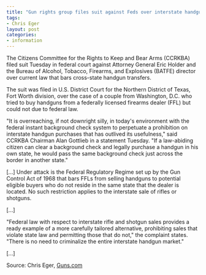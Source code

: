 ```yaml
---
title: "Gun rights group files suit against Feds over interstate handgun purchase bans"
tags:
- Chris Eger
layout: post
categories:
- information
---
```


The Citizens Committee for the Rights to Keep and Bear Arms (CCRKBA) filed suit Tuesday in federal court against Attorney General Eric Holder and the Bureau of Alcohol, Tobacco, Firearms, and Explosives (BATFE) director over current law that bars cross-state handgun transfers.

The suit was filed in U.S. District Court for the Northern District of Texas, Fort Worth division, over the case of a couple from Washington, D.C. who tried to buy handguns from a federally licensed firearms dealer (FFL) but could not due to federal law.

"It is overreaching, if not downright silly, in today's environment with the federal instant background check system to perpetuate a prohibition on interstate handgun purchases that has outlived its usefulness," said CCRKBA Chairman Alan Gottlieb in a statement Tuesday. "If a law-abiding citizen can clear a background check and legally purchase a handgun in his own state, he would pass the same background check just across the border in another state."

\[...\] Under attack is the Federal Regulatory Regime set up by the Gun Control Act of 1968 that bars FFLs from selling handguns to potential eligible buyers who do not reside in the same state that the dealer is located. No such restriction applies to the interstate sale of rifles or shotguns.

\[...\]

"Federal law with respect to interstate rifle and shotgun sales provides a ready example of a more carefully tailored alternative, prohibiting sales that violate state law and permitting those that do not," the complaint states. "There is no need to criminalize the entire interstate handgun market."

\[...\]

Source: Chris Eger, [Guns.com](https://www.guns.com)
